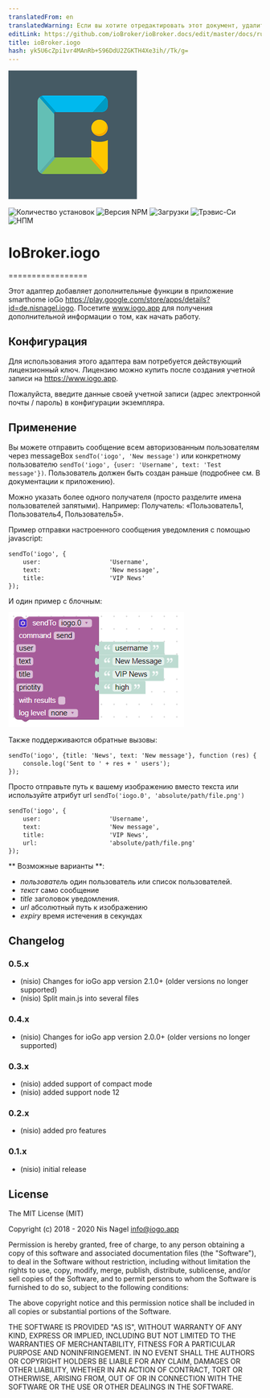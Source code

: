 ```yaml
---
translatedFrom: en
translatedWarning: Если вы хотите отредактировать этот документ, удалите поле «translationFrom», в противном случае этот документ будет снова автоматически переведен
editLink: https://github.com/ioBroker/ioBroker.docs/edit/master/docs/ru/adapterref/iobroker.iogo/README.md
title: ioBroker.iogo
hash: yk5U6cZpi1vr4MAnRb+S96DdU2ZGKTH4Xe3ih//Tk/g=
---
```

![Логотип](../../../en/adapterref/iobroker.iogo/admin/iogo.png)

![Количество установок](http://iobroker.live/badges/iogo-stable.svg)
![Версия NPM](http://img.shields.io/npm/v/iobroker.iogo.svg)
![Загрузки](https://img.shields.io/npm/dm/iobroker.iogo.svg)
![Трэвис-Си](http://img.shields.io/travis/nisiode/ioBroker.iogo/master.svg)
![НПМ](https://nodei.co/npm/iobroker.iogo.png?downloads=true)

# IoBroker.iogo
=================

Этот адаптер добавляет дополнительные функции в приложение smarthome ioGo https://play.google.com/store/apps/details?id=de.nisnagel.iogo.
Посетите www.iogo.app для получения дополнительной информации о том, как начать работу.

## Конфигурация
Для использования этого адаптера вам потребуется действующий лицензионный ключ.
Лицензию можно купить после создания учетной записи на https://www.iogo.app.

Пожалуйста, введите данные своей учетной записи (адрес электронной почты / пароль) в конфигурации экземпляра.

## Применение
Вы можете отправить сообщение всем авторизованным пользователям через messageBox ```sendTo('iogo', 'New message')``` или конкретному пользователю ```sendTo('iogo', {user: 'Username', text: 'Test message'})```.
Пользователь должен быть создан раньше (подробнее см. В документации к приложению).

Можно указать более одного получателя (просто разделите имена пользователей запятыми). Например: Получатель: «Пользователь1, Пользователь4, Пользователь5».

Пример отправки настроенного сообщения уведомления с помощью javascript:

```
sendTo('iogo', {
    user:                   'Username',
    text:                   'New message',
    title:                  'VIP News'
});
```

И один пример с блочным:

![блочно](../../../en/adapterref/iobroker.iogo/img/blockly.png)

Также поддерживаются обратные вызовы:

```
sendTo('iogo', {title: 'News', text: 'New message'}, function (res) {
    console.log('Sent to ' + res + ' users');
});
```

Просто отправьте путь к вашему изображению вместо текста или используйте атрибут url ```sendTo('iogo.0', 'absolute/path/file.png')```

```
sendTo('iogo', {
    user:                   'Username',
    text:                   'New message',
    title:                  'VIP News',
    url:                    'absolute/path/file.png'
});
```

** Возможные варианты **:

- *пользователь* один пользователь или список пользователей.
- *текст* само сообщение
- *title* заголовок уведомления.
- *url* абсолютный путь к изображению
- *expiry* время истечения в секундах

## Changelog

### 0.5.x
* (nisio) Changes for ioGo app version 2.1.0+ (older versions no longer supported)
* (nisio) Split main.js into several files

### 0.4.x
* (nisio) Changes for ioGo app version 2.0.0+ (older versions no longer supported)

### 0.3.x
* (nisio) added support of compact mode
* (nisio) added support node 12

### 0.2.x
* (nisio) added pro features

### 0.1.x
* (nisio) initial release

## License
The MIT License (MIT)

Copyright (c) 2018 - 2020 Nis Nagel <info@iogo.app>

Permission is hereby granted, free of charge, to any person obtaining a copy
of this software and associated documentation files (the "Software"), to deal
in the Software without restriction, including without limitation the rights
to use, copy, modify, merge, publish, distribute, sublicense, and/or sell
copies of the Software, and to permit persons to whom the Software is
furnished to do so, subject to the following conditions:

The above copyright notice and this permission notice shall be included in
all copies or substantial portions of the Software.

THE SOFTWARE IS PROVIDED "AS IS", WITHOUT WARRANTY OF ANY KIND, EXPRESS OR
IMPLIED, INCLUDING BUT NOT LIMITED TO THE WARRANTIES OF MERCHANTABILITY,
FITNESS FOR A PARTICULAR PURPOSE AND NONINFRINGEMENT. IN NO EVENT SHALL THE
AUTHORS OR COPYRIGHT HOLDERS BE LIABLE FOR ANY CLAIM, DAMAGES OR OTHER
LIABILITY, WHETHER IN AN ACTION OF CONTRACT, TORT OR OTHERWISE, ARISING FROM,
OUT OF OR IN CONNECTION WITH THE SOFTWARE OR THE USE OR OTHER DEALINGS IN
THE SOFTWARE.